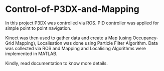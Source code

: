 # Control-of-P3DX-and-Mapping
In this project P3DX was controlled via ROS. PID controller was applied for simple point to point navigation.

Kinect was then used to gather data and create a Map (using Occupancy-Grid Mapping), Localisation was done using Particle Filter Algorithm. Data was collected via ROS and Mapping and Localising Algorithms were implemented in MATLAB.

Kindly, read documentation to know more details.

